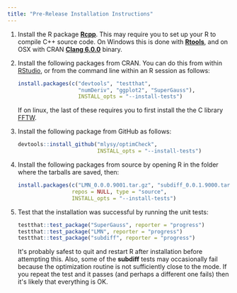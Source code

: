 ```yaml
---
title: "Pre-Release Installation Instructions"
---
```


1.  Install the R package [**Rcpp**](http://www.rcpp.org/).  This may require you to set up your R to compile C++ source code.  On Windows this is done with [**Rtools**](https://cran.r-project.org/bin/windows/Rtools/), and on OSX with CRAN [**Clang 6.0.0**](https://cran.r-project.org/bin/macosx/tools/) binary.

2.  Install the following packages from CRAN.  You can do this from within [RStudio](https://www.rstudio.com/), or from the command line within an R session as follows:

    ```r
	install.packages(c("devtools", "testthat", 
	                   "numDeriv", "ggplot2", "SuperGauss"), 
					   INSTALL_opts = "--install-tests")
	```
	
	If on linux, the last of these requires you to first install the the C library [FFTW](http://www.fftw.org/).

3.  Install the following package from GitHub as follows:

    ```r
	devtools::install_github("mlysy/optimCheck", 
	                         INSTALL_opts = "--install-tests")
	```

4.  Install the following packages from source by opening R in the folder where the tarballs are saved, then:

    ```r
    install.packages(c("LMN_0.0.0.9001.tar.gz", "subdiff_0.0.1.9000.tar.gz"),
                     repos = NULL, type = "source", 
					 INSTALL_opts = "--install-tests")
    ```

5.  Test that the installation was successful by running the unit tests:

    ```r
	testthat::test_package("SuperGauss", reporter = "progress")
	testthat::test_package("LMN", reporter = "progress")
	testthat::test_package("subdiff", reporter = "progress")
	```
	
	It's probably safest to quit and restart R after installation before attempting this.  Also, some of the **subdiff** tests may occasionally fail because the optimization routine is not sufficiently close to the mode.  If you repeat the test and it passes (and perhaps a different one fails) then it's likely that everything is OK.
